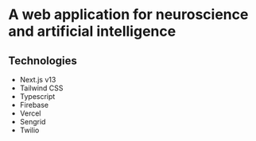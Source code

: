 # A web application for neuroscience and artificial intelligence
## Technologies
- Next.js v13
- Tailwind CSS
- Typescript
- Firebase
- Vercel
- Sengrid
- Twilio